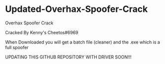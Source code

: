 # Updated-Overhax-Spoofer-Crack
Overhax Spoofer Crack

Cracked By Kenny's Cheetos#6969

When Downloaded you will get a batch file (cleaner) and the .exe which is a full spoofer

UPDATING THIS GITHUB REPOSITORY WITH DRIVER SOON!!!
